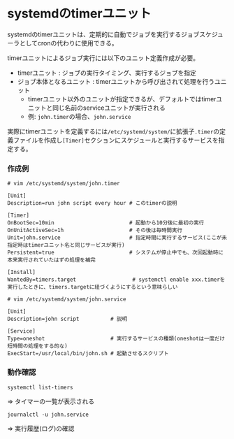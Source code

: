 # systemdのtimerユニット

systemdのtimerユニットは、定期的に自動でジョブを実行するジョブスケジューラとしてcronの代わりに使用できる。

timerユニットによるジョブ実行には以下のユニット定義作成が必要。

- timerユニット : ジョブの実行タイミング、実行するジョブを指定
- ジョブ本体となるユニット : timerユニットから呼び出されて処理を行うユニット
  - timerユニット以外のユニットが指定できるが、デフォルトではtimerユニットと同じ名前のserviceユニットが実行される
  - 例: `john.timer`の場合、`john.service`

実際にtimerユニットを定義するには`/etc/systemd/system/`に拡張子`.timer`の定義ファイルを作成し`[Timer]`セクションにスケジュールと実行するサービスを指定する。

### 作成例


```
# vim /etc/systemd/system/john.timer

[Unit]
Description=run john script every hour # このtimerの説明

[Timer]
OnBootSec=10min                        # 起動から10分後に最初の実行
OnUnitActiveSec=1h                     # その後は毎時間実行
Unit=john.service                      # 指定時間に実行するサービス(ここが未指定時はtimerユニット名と同じサービスが実行)
Persistent=true                        # システムが停止中でも、次回起動時に本来実行されていたはずの処理を補完

[Install]
WantedBy=timers.target                  # systemctl enable xxx.timerを実行したときに、timers.targetに紐づくようにするという意味らしい
```

```
# vim /etc/systemd/system/john.service

[Unit]
Description=john script          # 説明

[Service]
Type=oneshot                     # 実行するサービスの種類(oneshotは一度だけ短時間の処理をする的な)
ExecStart=/usr/local/bin/john.sh # 起動させるスクリプト
```

### 動作確認

```
systemctl list-timers
```

=> タイマーの一覧が表示される

```
journalctl -u john.service
```

=> 実行履歴(ログ)の確認

